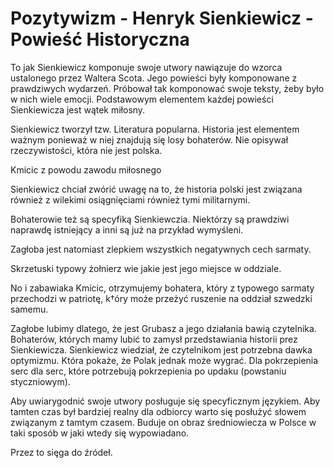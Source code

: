 # Pozytywizm - Henryk Sienkiewicz - Powieść Historyczna

To jak Sienkiewicz komponuje swoje utwory nawiązuje do wzorca ustalonego przez Waltera Scota. Jego powieści były komponowane z prawdziwych wydarzeń. Próbował tak komponować swoje teksty, żeby było w nich wiele emocji. Podstawowym elementem każdej powieści Sienkiewicza jest wątek miłosny. 

Sienkiewicz tworzył tzw. Literatura popularna. Historia jest elementem ważnym ponieważ w niej znajdują się losy bohaterów. Nie opisywał rzeczywistości, która nie jest polska.

Kmicic z powodu zawodu miłosnego

Sienkiewicz chciał zwórić uwagę na to, że historia polski jest związana również z wilekimi osiągnięciami również tymi militarnymi. 

Bohaterowie też są specyfiką Sienkiewczia. Niektórzy są prawdziwi naprawdę istniejący a inni są już na przykład wymyśleni. 

Zagłoba jest natomiast zlepkiem wszystkich negatywnych cech sarmaty.

Skrzetuski typowy żołnierz wie jakie jest jego miejsce w oddziale.

No i zabawiaka Kmicic, otrzymujemy bohatera, który z typowego sarmaty przechodzi w patriotę, k†óry może przeżyć ruszenie na oddział szwedzki samemu.

Zagłobe lubimy dlatego, że jest Grubasz a jego działania bawią czytelnika. Bohaterów, których mamy lubić to zamysł przedstawiania historii prez Sienkiewicza. Sienkiewicz wiedział, że czytelnikom jest potrzebna dawka optymizmu. Która pokaże, że Polak jednak może wygrać. Dla pokrzepienia serc dla serc, które potrzebują pokrzepienia po updaku (powstaniu styczniowym).

Aby uwiarygodnić swoje utwory posługuje się specyficznym językiem. Aby tamten czas był bardziej realny dla odbiorcy warto się posłużyć słowem związanym z tamtym czasem. Buduje on obraz średniowiecza w Polsce w taki sposób w jaki wtedy się wypowiadano.

Przez to sięga do źródeł.
